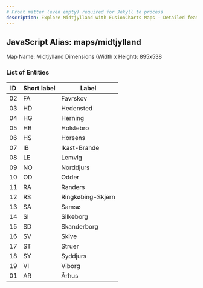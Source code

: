```yaml
---
# Front matter (even empty) required for Jekyll to process
description: Explore Midtjylland with FusionCharts Maps – Detailed features for seamless integration. Try now & enhance your data visualization today! 
---
```


## JavaScript Alias: maps/midtjylland

Map Name: Midtjylland
Dimensions (Width x Height): 895x538





### List of Entities

ID | Short label | Label
---|---|---|
02|FA|Favrskov
03|HD|Hedensted
04|HG|Herning
05|HB|Holstebro
06|HS|Horsens
07|IB|Ikast-Brande
08|LE|Lemvig
09|NO|Norddjurs
10|OD|Odder
11|RA|Randers
12|RS|Ringkøbing-Skjern
13|SA|Samsø
14|SI|Silkeborg
15|SD|Skanderborg
16|SV|Skive
17|ST|Struer
18|SY|Syddjurs
19|VI|Viborg
01|AR|Århus

